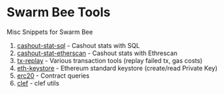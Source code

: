 # Swarm Bee Tools

Misc Snippets for Swarm Bee

1. [cashout-stat-sql](cashout-stat-sql) - Cashout stats with SQL
2. [cashout-stat-etherscan](cashout-stat-etherscan) - Cashout stats with Ethrescan
3. [tx-replay](tx-replay) - Various transaction tools (replay failed tx, gas costs)
4. [eth-keystore](eth-keystore) - Ethereum standard keystore (create/read Private Key)
5. [erc20](erc20) - Contract queries
6. [clef](clef) - clef utils